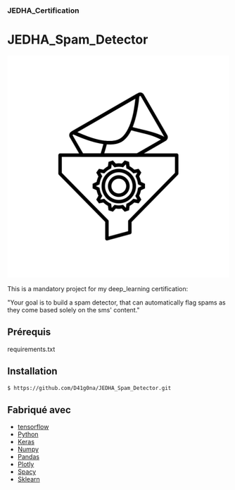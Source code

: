### JEDHA_Certification

# JEDHA_Spam_Detector
![Alt text](spam.png)

This is a mandatory project for my deep_learning certification:

"Your goal is to build a spam detector, that can automatically flag spams as they come based solely on the sms' content."


## Prérequis

requirements.txt


## Installation

```
$ https://github.com/D41g0na/JEDHA_Spam_Detector.git

```

## Fabriqué avec

* [tensorflow](https://www.tensorflow.org/)
* [Python](https://www.python.org/)
* [Keras](https://keras.io/)
* [Numpy](https://numpy.org/)
* [Pandas](https://pandas.pydata.org/)
* [Plotly](https://plotly.com/)
* [Spacy](https://spacy.io/)
* [Sklearn](https://scikit-learn.org/)
